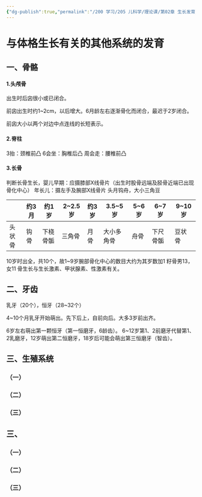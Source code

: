 ```yaml
---
{"dg-publish":true,"permalink":"/200 学习/205 儿科学/理论课/第02章 生长发育/第4节 与体格生长有关的其他系统的发育/与体格生长有关的其他系统的发育/","title":"与体格生长有关的其他系统的发育","created":"2024-09-03T10:27:36.000+08:00","updated":"2024-09-13T14:53:28.000+08:00"}
---
```


# 与体格生长有关的其他系统的发育
## 一、骨骼
#### 1.头颅骨
出生时后囟很小或已闭合。

前囟出生时约1~2cm，以后增大。6月龄左右逐渐骨化而闭合，最迟于2岁闭合。

前囟大小以两个对边中点连线的长短表示。
#### 2.脊柱
3抬：颈椎前凸
6会坐：胸椎后凸
周会走：腰椎前凸
#### 3.长骨
判断长骨生长，婴儿早期：应摄膝部X线骨片（出生时股骨远端及胫骨近端已出现骨化中心）
年长儿：摄左手及腕部X线骨片
头月钩舟，大小三角豆

|     | 约3月 | 约1岁  | 2~2.5岁 | 约3岁 | 3.5~5岁 | 5~6岁 | 6~7岁     | 9~10岁   |
| --- | --- | ---- | ------ | --- | ------ | ---- | -------- | ------- |
| 头状骨 | 钩骨  | 下桡骨骺 | 三角骨    | 月骨  | 大小多角骨  | 舟骨   | 下尺骨骺<br> | 豆状骨<br> |
10岁时出全，共10个，故1~9岁腕部骨化中心的数目大约为其岁数加1
籽骨男13，女11
骨生长与生长激素、甲状腺素、性激素有关。
## 二、牙齿
乳牙（20个），恒牙（28~32个）

4~10个月乳牙开始萌出。先下后上，自前向后。大多3岁前出齐。

6岁左右萌出第一颗恒牙（第一恒磨牙，6龄齿）。
6~12岁第1、2前磨牙代替第1、2乳磨牙，12岁萌出第二恒磨牙，18岁后可能会萌出第三恒磨牙（智齿）。
## 三、生殖系统
### （一）
### （二）
### （三）
## 三、
### （一）
### （二）
### （三）